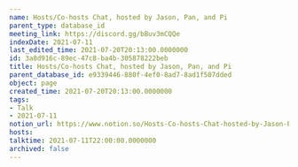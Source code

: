 ```yaml
---
name: Hosts/Co-hosts Chat, hosted by Jason, Pan, and Pi
parent_type: database_id
meeting_link: https://discord.gg/bBuv3mCQQe
indexDate: 2021-07-11
last_edited_time: 2021-07-20T20:13:00.0000000
id: 3a8d916c-89ec-47c8-ba4b-305878222beb
title: Hosts/Co-hosts Chat, hosted by Jason, Pan, and Pi
parent_database_id: e9339446-880f-4ef0-8ad7-8ad1f507dded
object: page
created_time: 2021-07-20T20:13:00.0000000
tags:
- Talk
- 2021-07-11
notion_url: https://www.notion.so/Hosts-Co-hosts-Chat-hosted-by-Jason-Pan-and-Pi-3a8d916c89ec47c8ba4b305878222beb
hosts: 
talktime: 2021-07-11T22:00:00.0000000
archived: false
---
```





